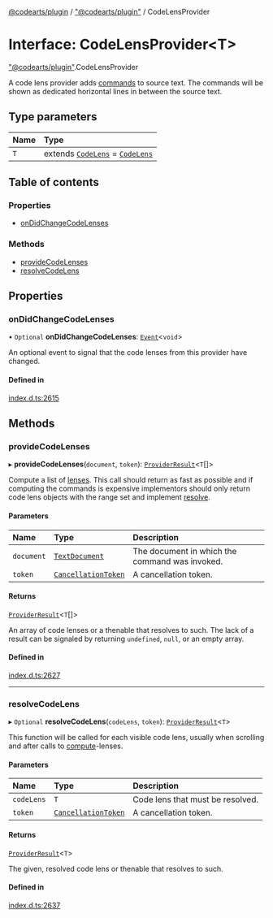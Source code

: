 [@codearts/plugin](../README.md) / ["@codearts/plugin"](../modules/_codearts_plugin_.md) / CodeLensProvider

# Interface: CodeLensProvider<T\>

["@codearts/plugin"](../modules/_codearts_plugin_.md).CodeLensProvider

A code lens provider adds [commands](codearts_plugin_.Command.md) to source text. The commands will be shown
as dedicated horizontal lines in between the source text.

## Type parameters

| Name | Type |
| :------ | :------ |
| `T` | extends [`CodeLens`](../classes/codearts_plugin_.CodeLens.md) = [`CodeLens`](../classes/codearts_plugin_.CodeLens.md) |

## Table of contents

### Properties

- [onDidChangeCodeLenses](codearts_plugin_.CodeLensProvider.md#ondidchangecodelenses)

### Methods

- [provideCodeLenses](codearts_plugin_.CodeLensProvider.md#providecodelenses)
- [resolveCodeLens](codearts_plugin_.CodeLensProvider.md#resolvecodelens)

## Properties

### onDidChangeCodeLenses

• `Optional` **onDidChangeCodeLenses**: [`Event`](codearts_plugin_.Event.md)<`void`\>

An optional event to signal that the code lenses from this provider have changed.

#### Defined in

[index.d.ts:2615](https://github.com/huaweicloud/cloudide-plugin-api/blob/4d28848/index.d.ts#L2615)

## Methods

### provideCodeLenses

▸ **provideCodeLenses**(`document`, `token`): [`ProviderResult`](../modules/_codearts_plugin_.md#providerresult)<`T`[]\>

Compute a list of [lenses](../classes/codearts_plugin_.CodeLens.md). This call should return as fast as possible and if
computing the commands is expensive implementors should only return code lens objects with the
range set and implement [resolve](codearts_plugin_.CodeLensProvider.md#resolvecodelens).

#### Parameters

| Name | Type | Description |
| :------ | :------ | :------ |
| `document` | [`TextDocument`](codearts_plugin_.TextDocument.md) | The document in which the command was invoked. |
| `token` | [`CancellationToken`](codearts_plugin_.CancellationToken.md) | A cancellation token. |

#### Returns

[`ProviderResult`](../modules/_codearts_plugin_.md#providerresult)<`T`[]\>

An array of code lenses or a thenable that resolves to such. The lack of a result can be
signaled by returning `undefined`, `null`, or an empty array.

#### Defined in

[index.d.ts:2627](https://github.com/huaweicloud/cloudide-plugin-api/blob/4d28848/index.d.ts#L2627)

___

### resolveCodeLens

▸ `Optional` **resolveCodeLens**(`codeLens`, `token`): [`ProviderResult`](../modules/_codearts_plugin_.md#providerresult)<`T`\>

This function will be called for each visible code lens, usually when scrolling and after
calls to [compute](codearts_plugin_.CodeLensProvider.md#providecodelenses)-lenses.

#### Parameters

| Name | Type | Description |
| :------ | :------ | :------ |
| `codeLens` | `T` | Code lens that must be resolved. |
| `token` | [`CancellationToken`](codearts_plugin_.CancellationToken.md) | A cancellation token. |

#### Returns

[`ProviderResult`](../modules/_codearts_plugin_.md#providerresult)<`T`\>

The given, resolved code lens or thenable that resolves to such.

#### Defined in

[index.d.ts:2637](https://github.com/huaweicloud/cloudide-plugin-api/blob/4d28848/index.d.ts#L2637)

